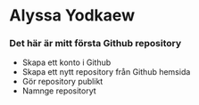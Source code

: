 # Alyssa Yodkaew
### Det här är mitt första Github repository

- Skapa ett konto i Github
- Skapa ett nytt repository från Github hemsida
- Gör repository publikt
- Namnge repositoryt


